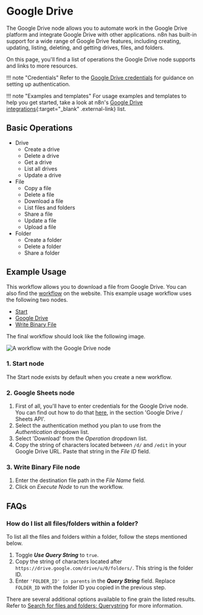 # Google Drive

The Google Drive node allows you to automate work in the Google Drive platform and integrate Google Drive with other applications. n8n has built-in support for a wide range of Google Drive features, including creating, updating, listing, deleting, and getting drives, files, and folders. 

On this page, you'll find a list of operations the Google Drive node supports and links to more resources.

!!! note "Credentials"
    Refer to the [Google Drive credentials](https://docs.n8n.io/integrations/builtin/credentials/google/) for guidance on setting up authentication. 

!!! note "Examples and templates"
    For usage examples and templates to help you get started, take a look at n8n's [Google Drive integrations](https://n8n.io/integrations/google-drive/){:target="_blank" .external-link} list.


## Basic Operations

* Drive
    * Create a drive
    * Delete a drive
    * Get a drive
    * List all drives
    * Update a drive
* File
    * Copy a file
    * Delete a file
    * Download a file
    * List files and folders
    * Share a file
    * Update a file
    * Upload a file
* Folder
    * Create a folder
    * Delete a folder
    * Share a folder

## Example Usage

This workflow allows you to download a file from Google Drive. You can also find the [workflow](https://n8n.io/workflows/515) on the website. This example usage workflow uses the following two nodes.
- [Start](/integrations/builtin/core-nodes/n8n-nodes-base.start/)
- [Google Drive]()
- [Write Binary File](/integrations/builtin/core-nodes/n8n-nodes-base.writebinaryfile/)

The final workflow should look like the following image.

![A workflow with the Google Drive node](/_images/integrations/builtin/app-nodes/googledrive/workflow.png)

### 1. Start node

The Start node exists by default when you create a new workflow.

### 2. Google Sheets node

1. First of all, you'll have to enter credentials for the Google Drive node. You can find out how to do that [here](/integrations/builtin/credentials/google/), in the section 'Google Drive / Sheets API'.
2. Select the authentication method you plan to use from the *Authentication* dropdown list.
3. Select 'Download' from the *Operation* dropdown list.
4. Copy the string of characters located between `/d/` and `/edit` in your Google Drive URL. Paste that string in the *File ID* field.

### 3. Write Binary File node

1. Enter the destination file path in the *File Name* field.
2. Click on *Execute Node* to run the workflow.

## FAQs

### How do I list all files/folders within a folder?

To list all the files and folders within a folder, follow the steps mentioned below.

1. Toggle ***Use Query String*** to `true`.
2. Copy the string of characters located after `https://drive.google.com/drive/u/0/folders/`. This string is the folder ID.
3. Enter `'FOLDER_ID' in parents` in the ***Query String*** field. Replace `FOLDER_ID` with the folder ID you copied in the previous step.

There are several additional options available to fine grain the listed results. Refer to [Search for files and folders: Querystring](https://developers.google.com/drive/api/v3/search-files#query_string_examples) for more information.




